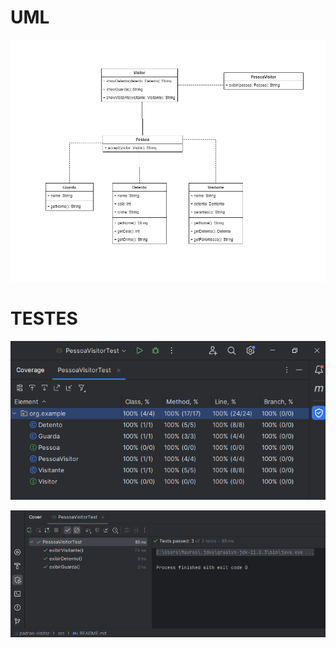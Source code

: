 <h1>UML</h1>

![uml-visitor.png](uml-visitor.png)

<h1>TESTES</h1>

![img.png](img.png)

![img_1.png](img_1.png)
